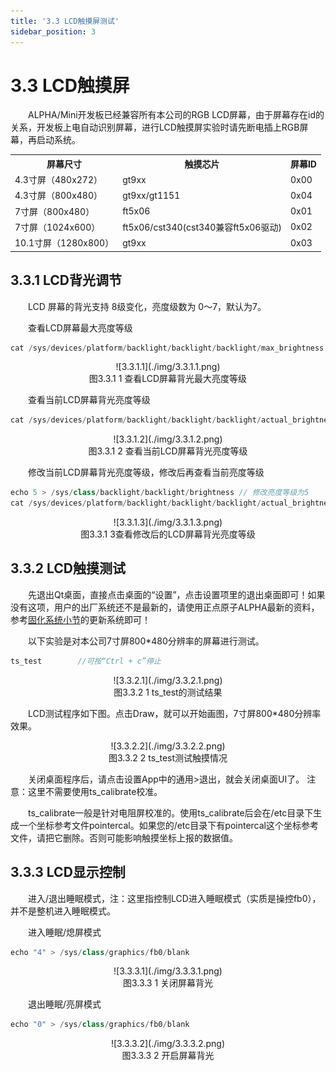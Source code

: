 ```yaml
---
title: '3.3 LCD触摸屏测试'
sidebar_position: 3
---
```


# 3.3 LCD触摸屏

&emsp;&emsp;ALPHA/Mini开发板已经兼容所有本公司的RGB LCD屏幕，由于屏幕存在id的关系，开发板上电自动识别屏幕，进行LCD触摸屏实验时请先断电插上RGB屏幕，再启动系统。


<div class="imx6u_center-table-div">
<table class="imx6u_center-table">
  <tr>
    <th>屏幕尺寸</th>
    <th>触摸芯片</th>
    <th>屏幕ID</th>
  </tr>
  <tr>
    <td>4.3寸屏（480x272）</td>
    <td>gt9xx</td>
    <td>0x00</td>
  </tr>
  <tr>
    <td>4.3寸屏（800x480）</td>
    <td>gt9xx/gt1151</td>
    <td>0x04</td>
  </tr>
  <tr>
    <td>7寸屏（800x480）</td>
    <td>ft5x06</td>
    <td>0x01</td>
  </tr>
  <tr>
    <td>7寸屏（1024x600）</td>
    <td>ft5x06/cst340(cst340兼容ft5x06驱动)</td>
    <td>0x02</td>
  </tr>
  <tr>
    <td>10.1寸屏（1280x800）</td>
    <td>gt9xx</td>
    <td>0x03</td>
  </tr>
</table>
</div>


## 3.3.1 LCD背光调节

&emsp;&emsp;LCD 屏幕的背光支持 8级变化，亮度级数为 0～7，默认为7。

&emsp;&emsp;查看LCD屏幕最大亮度等级

```c#
cat /sys/devices/platform/backlight/backlight/backlight/max_brightness
```

<center>
![3.3.1.1](./img/3.3.1.1.png)<br />
图3.3.1 1 查看LCD屏幕背光最大亮度等级
</center>

&emsp;&emsp;查看当前LCD屏幕背光亮度等级

```c#
cat /sys/devices/platform/backlight/backlight/backlight/actual_brightness 
```

<center>
![3.3.1.2](./img/3.3.1.2.png)<br />
图3.3.1 2 查看当前LCD屏幕背光亮度等级
</center>

&emsp;&emsp;修改当前LCD屏幕背光亮度等级，修改后再查看当前亮度等级

```c#
echo 5 > /sys/class/backlight/backlight/brightness // 修改亮度等级为5
cat /sys/devices/platform/backlight/backlight/backlight/actual_brightness
```

<center>
![3.3.1.3](./img/3.3.1.3.png)<br />
图3.3.1 3查看修改后的LCD屏幕背光亮度等级
</center>

## 3.3.2 LCD触摸测试

&emsp;&emsp;先退出Qt桌面，直接点击桌面的“设置”，点击设置项里的退出桌面即可！如果没有这项，用户的出厂系统还不是最新的，请使用正点原子ALPHA最新的资料，参考[固化系统小节](../preparation/curing_system.md)的更新系统即可！

&emsp;&emsp;以下实验是对本公司7寸屏800*480分辨率的屏幕进行测试。

```c#
ts_test        //可按“Ctrl + c”停止
```

<center>
![3.3.2.1](./img/3.3.2.1.png)<br />
图3.3.2 1 ts_test的测试结果
</center>

&emsp;&emsp;LCD测试程序如下图。点击Draw，就可以开始画图，7寸屏800*480分辨率效果。

<center>
![3.3.2.2](./img/3.3.2.2.png)<br />
图3.3.2 2 ts_test测试触摸情况
</center>

&emsp;&emsp;关闭桌面程序后，请点击设置App中的通用>退出，就会关闭桌面UI了。
注意：这里不需要使用ts_calibrate校准。

&emsp;&emsp;ts_calibrate一般是针对电阻屏校准的。使用ts_calibrate后会在/etc目录下生成一个坐标参考文件pointercal。如果您的/etc目录下有pointercal这个坐标参考文件，请把它删除。否则可能影响触摸坐标上报的数据值。

## 3.3.3 LCD显示控制

&emsp;&emsp;进入/退出睡眠模式，注：这里指控制LCD进入睡眠模式（实质是操控fb0），并不是整机进入睡眠模式。

&emsp;&emsp;进入睡眠/熄屏模式

```c#
echo "4" > /sys/class/graphics/fb0/blank
```

<center>
![3.3.3.1](./img/3.3.3.1.png)<br />
图3.3.3 1 关闭屏幕背光
</center>

&emsp;&emsp;退出睡眠/亮屏模式

```c#
echo "0" > /sys/class/graphics/fb0/blank
```

<center>
![3.3.3.2](./img/3.3.3.2.png)<br />
图3.3.3 2 开启屏幕背光
</center>
